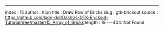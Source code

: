 ---
index : 15
author : Kion
title : Draw Row of Bricks
slug : gtk-brickout
source : https://github.com/kion-dgl/DashGL-GTK-Brickout-Tutorial/tree/master/15_Array_of_Bricks
length : 18
---404: Not Found